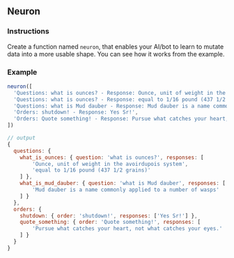 ## Neuron

### Instructions

Create a function named `neuron`, that enables your AI/bot to learn to mutate data into a more usable shape. You can see how it works from the example.

### Example

```js
neuron([
  'Questions: what is ounces? - Response: Ounce, unit of weight in the avoirdupois system',
  'Questions: what is ounces? - Response: equal to 1/16 pound (437 1/2 grains)',
  'Questions: what is Mud dauber - Response: Mud dauber is a name commonly applied to a number of wasps',
  'Orders: shutdown! - Response: Yes Sr!',
  'Orders: Quote something! - Response: Pursue what catches your heart, not what catches your eyes.'
])

// output
{
  questions: {
    what_is_ounces: { question: 'what is ounces?', responses: [
        'Ounce, unit of weight in the avoirdupois system',
        'equal to 1/16 pound (437 1/2 grains)'
    ] },
    what_is_mud_dauber: { question: 'what is Mud dauber', responses: [
        'Mud dauber is a name commonly applied to a number of wasps'
    ] }
  },
  orders: {
    shutdown: { order: 'shutdown!', responses: ['Yes Sr!'] },
    quote_something: { order: 'Quote something!', responses: [
        'Pursue what catches your heart, not what catches your eyes.'
    ] }
  }
}
```
